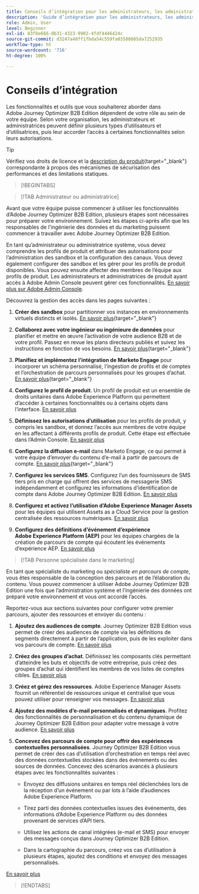 ```yaml
---
title: Conseils d’intégration pour les administrateurs, les administratrices et les personnes spécialisées dans le marketing
description: 'Guide d’intégration pour les administrateurs, les administratrices et les spécialistes marketing : définissez des sandbox, configurez des canaux, créer des groupes d’achat et concevez des parcours de compte dans Journey Optimizer B2B Edition.'
role: Admin, User
level: Beginner
exl-id: 83f8e666-0b31-4323-9902-4fdf4446424c
source-git-commit: d3247a48ff1fbda54c559fa03580865da7252935
workflow-type: ht
source-wordcount: '716'
ht-degree: 100%

---
```


# Conseils d’intégration

Les fonctionnalités et outils que vous souhaiterez aborder dans Adobe Journey Optimizer B2B Edition dépendent de votre rôle au sein de votre équipe. Selon votre organisation, les administrateurs et administratrices peuvent définir plusieurs types d’utilisateurs et d’utilisatrices, puis leur accorder l’accès à certaines fonctionnalités selon leurs autorisations.

>[!TIP]
>
>Vérifiez vos droits de licence et la [description du produit](https://helpx.adobe.com/fr/legal/product-descriptions/adobe-journey-optimizer-b2b.html){target="_blank"} correspondante à propos des mécanismes de sécurisation des performances et des limitations statiques.

>[!BEGINTABS]

>[!TAB Administrateur ou administratrice]

Avant que votre équipe puisse commencer à utiliser les fonctionnalités d’Adobe Journey Optimizer B2B Edition, plusieurs étapes sont nécessaires pour préparer votre environnement. Suivez les étapes ci-après afin que les responsables de l’ingénierie des données et du marketing puissent commencer à travailler avec Adobe Journey Optimizer B2B Edition.

En tant qu’administrateur ou administratrice système, vous devez comprendre les profils de produit et attribuer des autorisations pour l’administration des sandbox et la configuration des canaux. Vous devez également configurer des sandbox et les gérer pour les profils de produit disponibles. Vous pouvez ensuite affecter des membres de l’équipe aux profils de produit. Les administrateurs et administratrices de produit ayant accès à Adobe Admin Console peuvent gérer ces fonctionnalités. [En savoir plus sur Adobe Admin Console](https://helpx.adobe.com/fr/enterprise/using/admin-console.html).

Découvrez la gestion des accès dans les pages suivantes :

1. **Créer des sandbox** pour partitionner vos instances en environnements virtuels distincts et isolés. [En savoir plus](https://experienceleague.adobe.com/fr/docs/experience-platform/sandbox/home#understanding-sandboxes){target="_blank"}

1. **Collaborez avec votre ingénieur ou ingénieure de données** pour planifier et mettre en œuvre l’activation de votre audience B2B et de votre profil. Passez en revue les plans directeurs publiés et suivez les instructions en fonction de vos besoins. [En savoir plus](https://experienceleague.adobe.com/fr/docs/blueprints-learn/architecture/b2b-activation/overview){target="_blank"}

1. **Planifiez et implémentez l’intégration de Marketo Engage** pour incorporer un schéma personnalisé, l’ingestion de profils et de comptes et l’orchestration de parcours personnalisés pour les groupes d’achat. [En savoir plus](https://experienceleague.adobe.com/fr/docs/blueprints-learn/architecture/b2b-activation/b2b-journeys-with-marketo){target="_blank"}

1. **Configurez le profil de produit**. Un profil de produit est un ensemble de droits unitaires dans Adobe Experience Platform qui permettent d’accéder à certaines fonctionnalités ou à certains objets dans l’interface. [En savoir plus](../admin/user-management.md#create-the-marketo-engage-product-profile)

1. **Définissez les autorisations d’utilisation** pour les profils de produit, y compris les sandbox, et donnez l’accès aux membres de votre équipe en les affectant à différents profils de produit. Cette étape est effectuée dans l’Admin Console. [En savoir plus](../admin/user-management.md#create-a-user-group)

1. **Configurez la diffusion e-mail** dans Marketo Engage, ce qui permet à votre équipe d’envoyer du contenu d’e-mail à partir de parcours de compte. [En savoir plus](https://experienceleague.adobe.com/fr/docs/marketo/using/getting-started/initial-setup/setup-steps#ensure-email-deliverability){target="_blank"}

1. **Configurez les services SMS**. Configurez l’un des fournisseurs de SMS tiers pris en charge qui offrent des services de messagerie SMS indépendamment et configurez les informations d’identification de compte dans Adobe Journey Optimizer B2B Edition. [En savoir plus](../admin/configure-channels-sms.md)

1. **Configurez et activez l’utilisation d’Adobe Experience Manager Assets** pour les équipes qui utilisent Assets as a Cloud Service pour la gestion centralisée des ressources numériques. [En savoir plus](../admin/configure-aem-repositories.md)

1. **Configurez des définitions d’événement d’expérience Adobe Experience Platform (AEP)** pour les équipes chargées de la création de parcours de compte qui écoutent les événements d’expérience AEP. [En savoir plus](../admin/configure-aep-events.md)

>[!TAB Personne spécialisée dans le marketing]

En tant que spécialiste du marketing ou _spécialiste en parcours de compte_, vous êtes responsable de la conception des parcours et de l’élaboration du contenu. Vous pouvez commencer à utiliser Adobe Journey Optimizer B2B Edition une fois que l’administration système et l’ingénierie des données ont préparé votre environnement et vous ont accordé l’accès.

Reportez-vous aux sections suivantes pour configurer votre premier parcours, ajouter des ressources et envoyer du contenu :

1. **Ajoutez des audiences de compte**. Journey Optimizer B2B Edition vous permet de créer des audiences de compte via les définitions de segments directement à partir de l’application, puis de les exploiter dans vos parcours de compte. [En savoir plus](../audiences/account-audience-overview.md)

1. **Créez des groupes d’achat**. Définissez les composants clés permettant d’atteindre les buts et objectifs de votre entreprise, puis créez des groupes d’achat qui identifient les membres de vos listes de comptes cibles. [En savoir plus](../buying-groups/buying-groups-overview.md)

1. **Créez et gérez des ressources**. Adobe Experience Manager Assets fournit un référentiel de ressources unique et centralisé que vous pouvez utiliser pour renseigner vos messages. [En savoir plus](../content/assets-overview.md)

1. **Ajoutez des modèles d’e-mail personnalisés et dynamiques**. Profitez des fonctionnalités de personnalisation et du contenu dynamique de Journey Optimizer B2B Edition pour adapter votre message à votre audience. [En savoir plus](../content/email-templates.md)

1. **Concevez des parcours de compte pour offrir des expériences contextuelles personnalisées**. Journey Optimizer B2B Edition vous permet de créer des cas d’utilisation d’orchestration en temps réel avec des données contextuelles stockées dans des événements ou des sources de données. Concevez des scénarios avancés à plusieurs étapes avec les fonctionnalités suivantes :

   * Envoyez des diffusions unitaires en temps réel déclenchées lors de la réception d’un événement ou par lots à l’aide d’audiences Adobe Experience Platform.

   * Tirez parti des données contextuelles issues des événements, des informations d’Adobe Experience Platform ou des données provenant de services d’API tiers.

   * Utilisez les actions de canal intégrées (e-mail et SMS) pour envoyer des messages conçus dans Journey Optimizer B2B Edition.

   * Dans la cartographie du parcours, créez vos cas d’utilisation à plusieurs étapes, ajoutez des conditions et envoyez des messages personnalisés.

[En savoir plus](../journeys/journey-overview.md)

>[!ENDTABS]

